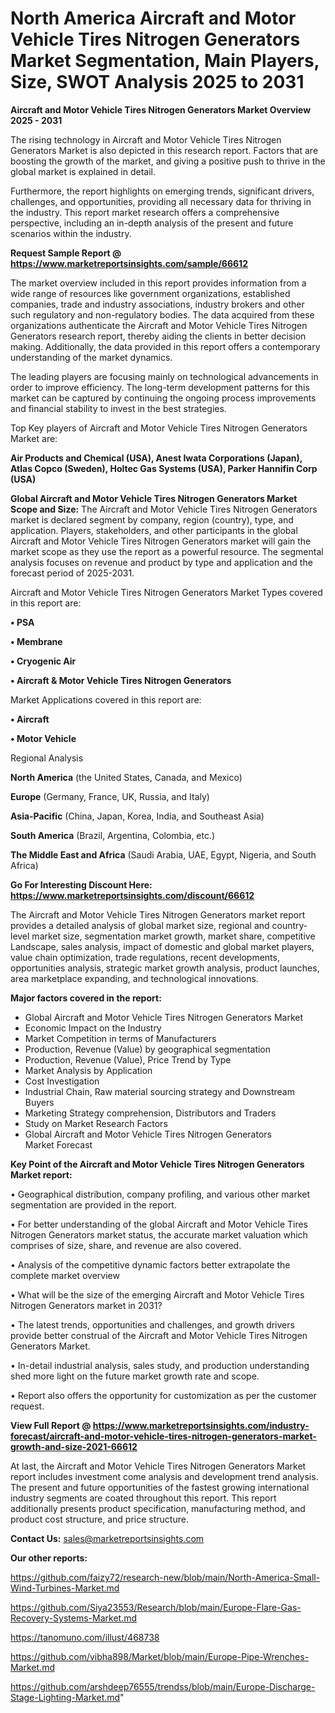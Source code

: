 # North America Aircraft and Motor Vehicle Tires Nitrogen Generators Market Segmentation, Main Players, Size, SWOT Analysis 2025 to 2031

<Strong> Aircraft and Motor Vehicle Tires Nitrogen Generators Market Overview 2025 - 2031</strong>

The rising technology in Aircraft and Motor Vehicle Tires Nitrogen Generators Market is also depicted in this research report. Factors that are boosting the growth of the market, and giving a positive push to thrive in the global market is explained in detail.

Furthermore, the report highlights on emerging trends, significant drivers, challenges, and opportunities, providing all necessary data for thriving in the industry. This report market research offers a comprehensive perspective, including an in-depth analysis of the present and future scenarios within the industry.

<strong>Request Sample Report @ <a href=https://www.marketreportsinsights.com/sample/66612>https://www.marketreportsinsights.com/sample/66612</a></strong>

The market overview included in this report provides information from a wide range of resources like government organizations, established companies, trade and industry associations, industry brokers and other such regulatory and non-regulatory bodies. The data acquired from these organizations authenticate the Aircraft and Motor Vehicle Tires Nitrogen Generators research report, thereby aiding the clients in better decision making. Additionally, the data provided in this report offers a contemporary understanding of the market dynamics.

The leading players are focusing mainly on technological advancements in order to improve efficiency. The long-term development patterns for this market can be captured by continuing the ongoing process improvements and financial stability to invest in the best strategies.

Top Key players of Aircraft and Motor Vehicle Tires Nitrogen Generators Market are:

<strong>Air Products and Chemical (USA), Anest Iwata Corporations (Japan), Atlas Copco (Sweden), Holtec Gas Systems (USA), Parker Hannifin Corp (USA)</strong>

<strong><b>Global Aircraft and Motor Vehicle Tires Nitrogen Generators Market Scope and Size:</b></strong>
The Aircraft and Motor Vehicle Tires Nitrogen Generators market is declared segment by company, region (country), type, and application. Players, stakeholders, and other participants in the global Aircraft and Motor Vehicle Tires Nitrogen Generators market will gain the market scope as they use the report as a powerful resource. The segmental analysis focuses on revenue and product by type and application and the forecast period of 2025-2031.

Aircraft and Motor Vehicle Tires Nitrogen Generators Market Types covered in this report are:

<strong>• PSA

• Membrane

• Cryogenic Air

• Aircraft & Motor Vehicle Tires Nitrogen Generators</strong>

Market Applications covered in this report are:

<strong>• Aircraft

• Motor Vehicle</strong> 

Regional Analysis

<strong>North America</strong> (the United States, Canada, and Mexico)

<strong>Europe</strong> (Germany, France, UK, Russia, and Italy)

<strong>Asia-Pacific</strong> (China, Japan, Korea, India, and Southeast Asia)

<strong>South America</strong> (Brazil, Argentina, Colombia, etc.)

<strong>The Middle East and Africa</strong> (Saudi Arabia, UAE, Egypt, Nigeria, and South Africa)

<strong>Go For Interesting Discount Here: <a href=https://www.marketreportsinsights.com/discount/66612>https://www.marketreportsinsights.com/discount/66612</a></strong>

The Aircraft and Motor Vehicle Tires Nitrogen Generators market report provides a detailed analysis of global market size, regional and country-level market size, segmentation market growth, market share, competitive Landscape, sales analysis, impact of domestic and global market players, value chain optimization, trade regulations, recent developments, opportunities analysis, strategic market growth analysis, product launches, area marketplace expanding, and technological innovations.

<strong><b>Major factors covered in the report:</b></strong>
<ul>
  <li>Global Aircraft and Motor Vehicle Tires Nitrogen Generators Market </li>
  <li>Economic Impact on the Industry</li>
  <li>Market Competition in terms of Manufacturers</li>
  <li>Production, Revenue (Value) by geographical segmentation</li>
  <li>Production, Revenue (Value), Price Trend by Type</li>
  <li>Market Analysis by Application</li>
  <li>Cost Investigation</li>
  <li>Industrial Chain, Raw material sourcing strategy and Downstream Buyers</li>
  <li>Marketing Strategy comprehension, Distributors and Traders</li>
  <li>Study on Market Research Factors</li>
  <li>Global Aircraft and Motor Vehicle Tires Nitrogen Generators Market Forecast</li>
</ul>

<strong><b>Key Point of the Aircraft and Motor Vehicle Tires Nitrogen Generators Market report:</b></strong>

• Geographical distribution, company profiling, and various other market segmentation are provided in the report.

• For better understanding of the global Aircraft and Motor Vehicle Tires Nitrogen Generators market status, the accurate market valuation which comprises of size, share, and revenue are also covered.

• Analysis of the competitive dynamic factors better extrapolate the complete market overview

• What will be the size of the emerging Aircraft and Motor Vehicle Tires Nitrogen Generators market in 2031?

• The latest trends, opportunities and challenges, and growth drivers provide better construal of the Aircraft and Motor Vehicle Tires Nitrogen Generators Market.

• In-detail industrial analysis, sales study, and production understanding shed more light on the future market growth rate and scope.

• Report also offers the opportunity for customization as per the customer request.

<strong><b>View Full Report @ <a href=https://www.marketreportsinsights.com/industry-forecast/aircraft-and-motor-vehicle-tires-nitrogen-generators-market-growth-and-size-2021-66612>https://www.marketreportsinsights.com/industry-forecast/aircraft-and-motor-vehicle-tires-nitrogen-generators-market-growth-and-size-2021-66612</a></b></strong>


At last, the Aircraft and Motor Vehicle Tires Nitrogen Generators Market report includes investment come analysis and development trend analysis. The present and future opportunities of the fastest growing international industry segments are coated throughout this report. This report additionally presents product specification, manufacturing method, and product cost structure, and price structure.

<strong>Contact Us:</strong>
sales@marketreportsinsights.com

<strong>Our other reports:</strong>

<a href=https://github.com/faizy72/research-new/blob/main/North-America-Small-Wind-Turbines-Market.md>https://github.com/faizy72/research-new/blob/main/North-America-Small-Wind-Turbines-Market.md</a>

<a href=https://github.com/Siya23553/Research/blob/main/Europe-Flare-Gas-Recovery-Systems-Market.md>https://github.com/Siya23553/Research/blob/main/Europe-Flare-Gas-Recovery-Systems-Market.md</a>

<a href=https://tanomuno.com/illust/468738>https://tanomuno.com/illust/468738</a>

<a href=https://github.com/vibha898/Market/blob/main/Europe-Pipe-Wrenches-Market.md>https://github.com/vibha898/Market/blob/main/Europe-Pipe-Wrenches-Market.md</a>

<a href=https://github.com/arshdeep76555/trendss/blob/main/Europe-Discharge-Stage-Lighting-Market.md>https://github.com/arshdeep76555/trendss/blob/main/Europe-Discharge-Stage-Lighting-Market.md</a>"
